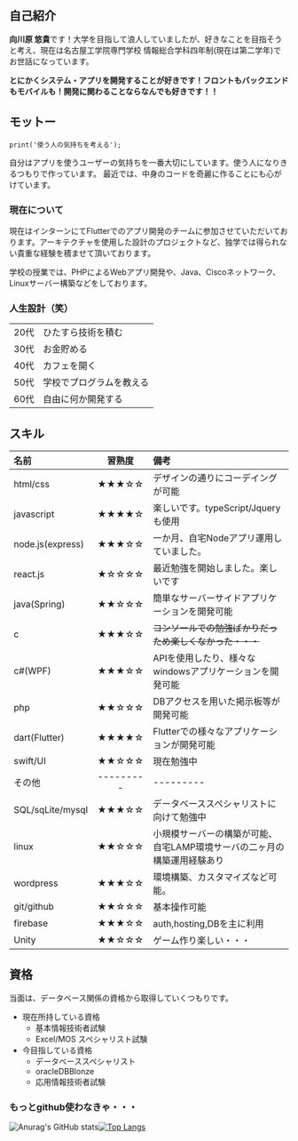 ## 自己紹介

**向川原 悠貴**です！大学を目指して浪人していましたが、好きなことを目指そうと考え、現在は名古屋工学院専門学校 情報総合学科四年制(現在は第二学年)でお世話になっています。

**とにかくシステム・アプリを開発することが好きです！フロントもバックエンドもモバイルも！開発に関わることならなんでも好きです！！**

## モットー

```
print('使う人の気持ちを考える');
```

自分はアプリを使うユーザーの気持ちを一番大切にしています。使う人になりきるつもりで作っています。
最近では、中身のコードを奇麗に作ることにも心がけています。

### 現在について

現在はインターンにてFlutterでのアプリ開発のチームに参加させていただいております。アーキテクチャを使用した設計のプロジェクトなど、独学では得られない貴重な経験を積ませて頂いております。

学校の授業では、PHPによるWebアプリ開発や、Java、Ciscoネットワーク、Linuxサーバー構築などをしております。

### 人生設計（笑）

|||
|:-----------:|:-----------|
| 20代 | ひたすら技術を積む |
| 30代 | お金貯める |
| 40代 | カフェを開く |
| 50代 | 学校でプログラムを教える |
| 60代 | 自由に何か開発する |

## スキル
| 名前 | 習熟度 | 備考 |
|:-----------|:-----------:|:------------|
| html/css   | ★★★☆☆ | デザインの通りにコーデイングが可能 |
| javascript | ★★★★☆ | 楽しいです。typeScript/Jqueryも使用 |
| node.js(express) | ★★★☆☆| 一か月、自宅Nodeアプリ運用していました。 |
| react.js | ★☆☆☆☆| 最近勉強を開始しました。楽しいです |
| java(Spring) | ★★☆☆☆ | 簡単なサーバーサイドアプリケーションを開発可能 |
| c | ★★★☆☆ | ~~コンソールでの勉強ばかりだっため楽しくなかった・・・~~ | 
| c#(WPF)  | ★★★☆☆ | APIを使用したり、様々なwindowsアプリケーションを開発可能 |
| php  | ★★☆☆☆ | DBアクセスを用いた掲示板等が開発可能 |
| dart(Flutter) | ★★★★☆ | Flutterでの様々なアプリケーションが開発可能 |
| swift/UI | ★★☆☆☆ | 現在勉強中 |
| その他 | --------- |--------- |
| SQL/sqLite/mysql | ★★★☆☆ | データベーススペシャリストに向けて勉強中 |
| linux | ★★☆☆☆ | 小規模サーバーの構築が可能、自宅LAMP環境サーバの二ヶ月の構築運用経験あり |
| wordpress | ★★★☆☆ | 環境構築、カスタマイズなど可能。 |
| git/github | ★★☆☆☆ | 基本操作可能 | 
| firebase | ★★★☆☆ | auth,hosting,DBを主に利用 |
| Unity | ★★☆☆☆| ゲーム作り楽しい・・・|


## 資格

当面は、データベース関係の資格から取得していくつもりです。

- 現在所持している資格
  - 基本情報技術者試験
  - Excel/MOS スペシャリスト試験
- 今目指している資格
  - データベーススペシャリスト
  - oracleDBBlonze
  - 応用情報技術者試験

### もっとgithub使わなきゃ・・・
![Anurag's GitHub stats](https://github-readme-stats.vercel.app/api?username=Mu-munn&show_icons=true)[![Top Langs](https://github-readme-stats.vercel.app/api/top-langs/?username=Mu-munn&layout=compact)](https://github.com/anuraghazra/github-readme-stats)
